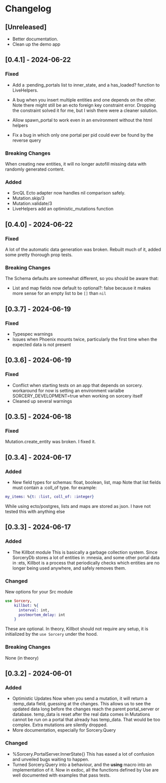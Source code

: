 # Changelog

## [Unreleased]
- Better documentation.
- Clean up the demo app

## [0.4.1] - 2024-06-22
### Fixed
- Add a :pending_portals list to inner_state, and a has_loaded? function to LiveHelpers.
- A bug when you insert multiple entities and one depends on the other.
Note there might still be an ecto foreign key constraint error. Dropping the constraint solved it for me, but I wish there were a cleaner solution.

- Allow spawn_portal to work even in an environment without the html helpers

- Fix a bug in which only one portal per pid could ever be found by the reverse query

### Breaking Changes
When creating new entities, it will no longer autofill missing data with randomly generated content. 

### Added
- SrcQL Ecto adapter now handles nil comparison safely.
- Mutation.skip/3
- Mutation.validate/3
- LiveHelpers add an optimistic_mutations function

## [0.4.0] - 2024-06-22
### Fixed
A lot of the automatic data generation was broken. Rebuilt much of it, added some pretty thorough prop tests.

### Breaking Changes
The Schema defaults are somewhat different, so you should be aware that:
- List and map fields now default to optional?: false because it makes more sense for an empty list to be `[]` than `nil`


## [0.3.7] - 2024-06-19
### Fixed
- Typespec warnings
- Issues when Phoenix mounts twice, particularly the first time when the expected data is not present

## [0.3.6] - 2024-06-19
### Fixed
- Conflict when starting tests on an app that depends on sorcery.
workaround for now is setting an environment varialbe SORCERY_DEVELOPMENT=true when working on sorcery itself
- Cleaned up several warnings

## [0.3.5] - 2024-06-18
### Fixed
Mutation.create_entity was broken. I fixed it.

## [0.3.4] - 2024-06-17
### Added
- New field types for schemas: float, boolean, list, map
Note that list fields must contain a :coll_of type. for example:
```elixir
my_items: %{t: :list, coll_of: :integer}
```

While using ecto/postgres, lists and maps are stored as json. I have not tested this with anything else

## [0.3.3] - 2024-06-17
### Added
- The Killbot module
  This is basically a garbage collection system. Since SorceryDb stores a lot of entities in :mnesia, and some other portal data in :ets, Killbot is a process that periodically checks which entities are no longer being used anywhere, and safely removes them.

### Changed
New options for your Src module
```elixir
use Sorcery,
    killbot: %{
      interval: int,
      postmortem_delay: int
    }
```
These are optional. 
In theory, Killbot should not require any setup, it is initialized by the `use Sorcery` under the hood.


### Breaking Changes
None (in theory)


## [0.3.2] - 2024-06-01
### Added
- Optimistic Updates
  Now when you send a mutation, it will return a :temp_data field, guessing at the changes. This allows us to see the updated data long before the changes reach the parent portal_server or database.
  temp_data is reset after the real data comes in
  Mutations cannot be run on a portal that already has temp_data. That would be too complex. Extra mutations are silently dropped.
- More documentation, especially for Sorcery.Query

### Changed
- %Sorcery.PortalServer.InnerState{}
  This has eased a lot of confusion and unveiled bugs waiting to happen.
- Turned Sorcery.Query into a behaviour, and the __using__ macro into an implementation of it.
    Now in exdoc, all the functions defined by Use are well documented with examples that pass tests.
